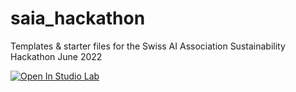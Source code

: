 # saia_hackathon
Templates &amp; starter files for the Swiss AI Association Sustainability Hackathon June 2022

[![Open In Studio Lab](https://studiolab.sagemaker.aws/studiolab.svg)](https://studiolab.sagemaker.aws/import/github/xxxrokxxx/saia_hackathon/hackathon_lei.ipynb)
